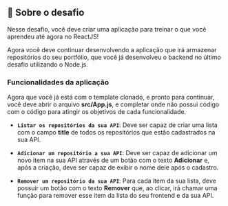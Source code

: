 
## 🚀  Sobre o desafio

Nesse desafio, você deve criar uma aplicação para treinar o que você aprendeu até agora no ReactJS!

Agora você deve continuar desenvolvendo a aplicação que irá armazenar repositórios do seu portfólio, que você já desenvolveu o backend no último desafio utilizando o Node.js.

### Funcionalidades da aplicação

Agora que você já está com o template clonado, e pronto para continuar, você deve abrir o arquivo  **src/App.js**, e completar onde não possui código com o código para atingir os objetivos de cada funcionalidade.

-   **`Listar os repositórios da sua API`**: Deve ser capaz de criar uma lista com o campo  **title**  de todos os repositórios que estão cadastrados na sua API.
    
-   **`Adicionar um repositório a sua API`**: Deve ser capaz de adicionar um novo item na sua API através de um botão com o texto  **Adicionar**  e, após a criação, deve ser capaz de exibir o nome dele após o cadastro.
    
-   **`Remover um repositório da sua API`**: Para cada item da sua lista, deve possuir um botão com o texto  **Remover**  que, ao clicar, irá chamar uma função para remover esse item da lista do seu frontend e da sua API.
